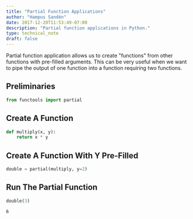 ```yaml
---
title: "Partial Function Applications"
author: "Hampus Sandén"
date: 2017-12-20T11:53:49-07:00
description: "Partial function applications in Python."
type: technical_note
draft: false
---
```

Partial function application allows us to create "functions" from other functions with pre-filled arguments. This can be very useful when we want to pipe the output of one function into a function requiring two functions.

## Preliminaries


```python
from functools import partial
```

## Create A Function


```python
def multiply(x, y):
    return x * y
```

## Create A Function With Y Pre-Filled


```python
double = partial(multiply, y=2)
```

## Run The Partial Function


```python
double(3)
```




    6


